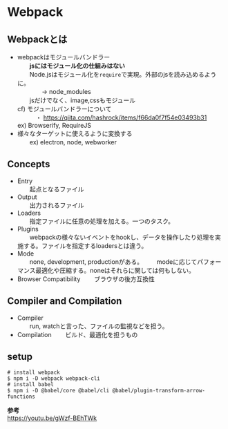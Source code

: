 # Webpack  

## Webpackとは  
- webpackはモジュールバンドラー  
　　**jsにはモジュール化の仕組みはない**  
　　Node.jsはモジュール化を`require`で実現。外部のjsを読み込めるように。  
　　　　→ node_modules  
　　jsだけでなく、image,cssもモジュール  
    cf) モジュールバンドラーについて  
　　　・ https://qiita.com/hashrock/items/f66da0f7f54e03493b31  
    ex) Browserify, RequireJS
- 様々なターゲットに使えるように変換する  
　　ex) electron, node, webworker  
  
## Concepts  
- Entry  
　　起点となるファイル  
- Output  
　　出力されるファイル  
- Loaders  
　　指定ファイルに任意の処理を加える。一つのタスク。  
- Plugins  
　　webpackの様々ないイベントをhookし、データを操作したり処理を実施する。ファイルを指定するloadersとは違う。  
- Mode  
　　none, development, productionがある。
　　modeに応じてパフォーマンス最適化や圧縮する。noneはそれらに関しては何もしない。
- Browser Compatibility
　　ブラウザの後方互換性

## Compiler and Compilation  
- Compiler  
　　run, watchと言った、ファイルの監視などを担う。  
- Compilation
　　ビルド、最適化を担うもの
## setup

```
# install webpack  
$ npm i -D webpack webpack-cli  
# install babel  
$ npm i -D @babel/core @babel/cli @babel/plugin-transform-arrow-functions
```  

**参考**  
https://youtu.be/gWzf-BEhTWk  
